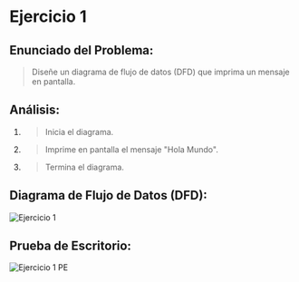 # Ejercicio 1

## Enunciado del Problema:
> Diseñe un diagrama de flujo de datos (DFD) que imprima un mensaje en pantalla.

## Análisis:
1. > Inicia el diagrama.
2. > Imprime en pantalla el mensaje "Hola Mundo".
3. > Termina el diagrama.
   
## Diagrama de Flujo de Datos (DFD):
![Ejercicio 1](https://github.com/IvancitoMint/ICI-Portafolio_Parcial1/assets/145072070/eb461d01-f918-45a8-9c39-45cc0ba77368)

## Prueba de Escritorio:
![Ejercicio 1 PE](https://github.com/IvancitoMint/ICI-Portafolio_Parcial1/assets/145072070/9e3ec444-0a46-4eae-8156-e9dbfcd1e027)

